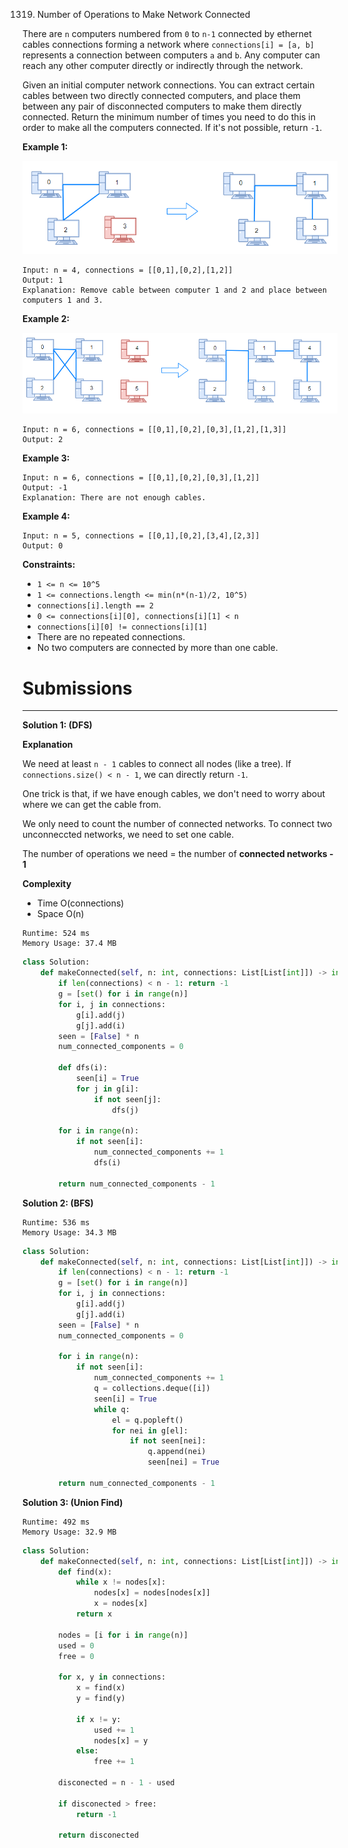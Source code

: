 1319. Number of Operations to Make Network Connected

There are `n` computers numbered from `0` to `n-1` connected by ethernet cables connections forming a network where `connections[i] = [a, b]` represents a connection between computers `a` and `b`. Any computer can reach any other computer directly or indirectly through the network.

Given an initial computer network connections. You can extract certain cables between two directly connected computers, and place them between any pair of disconnected computers to make them directly connected. Return the minimum number of times you need to do this in order to make all the computers connected. If it's not possible, return `-1`. 

 

**Example 1:**

![1319_sample_1_1677.png](img/1319_sample_1_1677.png)
```
Input: n = 4, connections = [[0,1],[0,2],[1,2]]
Output: 1
Explanation: Remove cable between computer 1 and 2 and place between computers 1 and 3.
```

**Example 2:**

![1319_sample_2_1677.png](img/1319_sample_2_1677.png)
```
Input: n = 6, connections = [[0,1],[0,2],[0,3],[1,2],[1,3]]
Output: 2
```

**Example 3:**
```
Input: n = 6, connections = [[0,1],[0,2],[0,3],[1,2]]
Output: -1
Explanation: There are not enough cables.
```

**Example 4:**
```
Input: n = 5, connections = [[0,1],[0,2],[3,4],[2,3]]
Output: 0
```

**Constraints:**

* `1 <= n <= 10^5`
* `1 <= connections.length <= min(n*(n-1)/2, 10^5)`
* `connections[i].length == 2`
* `0 <= connections[i][0], connections[i][1] < n`
* `connections[i][0] != connections[i][1]`
* There are no repeated connections.
* No two computers are connected by more than one cable.

# Submissions
---
**Solution 1: (DFS)**

**Explanation**

We need at least `n - 1` cables to connect all nodes (like a tree).
If `connections.size() < n - 1`, we can directly return `-1`.

One trick is that, if we have enough cables,
we don't need to worry about where we can get the cable from.

We only need to count the number of connected networks.
To connect two unconneccted networks, we need to set one cable.

The number of operations we need = the number of **connected networks - 1**

**Complexity**

* Time O(connections)
* Space O(n)
```
Runtime: 524 ms
Memory Usage: 37.4 MB
```
```python
class Solution:
    def makeConnected(self, n: int, connections: List[List[int]]) -> int:
        if len(connections) < n - 1: return -1
        g = [set() for i in range(n)]
        for i, j in connections:
            g[i].add(j)
            g[j].add(i)
        seen = [False] * n
        num_connected_components = 0

        def dfs(i):
            seen[i] = True
            for j in g[i]:
                if not seen[j]:
                    dfs(j)
        
        for i in range(n):
            if not seen[i]:
                num_connected_components += 1
                dfs(i)
        
        return num_connected_components - 1
```

**Solution 2: (BFS)**
```
Runtime: 536 ms
Memory Usage: 34.3 MB
```
```python
class Solution:
    def makeConnected(self, n: int, connections: List[List[int]]) -> int:
        if len(connections) < n - 1: return -1
        g = [set() for i in range(n)]
        for i, j in connections:
            g[i].add(j)
            g[j].add(i)
        seen = [False] * n
        num_connected_components = 0

        for i in range(n):
            if not seen[i]:
                num_connected_components += 1
                q = collections.deque([i])
                seen[i] = True
                while q:
                    el = q.popleft()
                    for nei in g[el]:
                        if not seen[nei]:
                            q.append(nei)
                            seen[nei] = True
        
        return num_connected_components - 1
```

**Solution 3: (Union Find)**
```
Runtime: 492 ms
Memory Usage: 32.9 MB
```
```python
class Solution:
    def makeConnected(self, n: int, connections: List[List[int]]) -> int:
        def find(x):
            while x != nodes[x]:
                nodes[x] = nodes[nodes[x]]
                x = nodes[x]
            return x
        
        nodes = [i for i in range(n)]
        used = 0
        free = 0
        
        for x, y in connections:
            x = find(x)
            y = find(y)
            
            if x != y:
                used += 1
                nodes[x] = y
            else:
                free += 1
        
        disconected = n - 1 - used
        
        if disconected > free:
            return -1
        
        return disconected
```